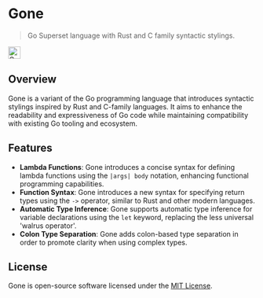 # Gone

> Go Superset language with Rust and C family syntactic stylings. 

<p>
  <img alt="Golang" src="https://img.shields.io/badge/-Golang-00ADD8?style=flat-square&logo=go&logoColor=white" height="25"/>
</p> 

## Overview

Gone is a variant of the Go programming language that introduces syntactic stylings inspired by Rust and C-family languages. It aims to enhance the readability and expressiveness of Go code while maintaining compatibility with existing Go tooling and ecosystem.

## Features
- **Lambda Functions**: Gone introduces a concise syntax for defining lambda functions using the `|args| body` notation, enhancing functional programming capabilities.
- **Function Syntax**: Gone introduces a new syntax for specifying return types using the `->` operator, similar to Rust and other modern languages.
- **Automatic Type Inference**: Gone supports automatic type inference for variable declarations using the `let` keyword, replacing the less universal 'walrus operator'.
- **Colon Type Separation**: Gone adds colon-based type separation in order to promote clarity when using complex types.


## License

Gone is open-source software licensed under the [MIT License](LICENSE).
